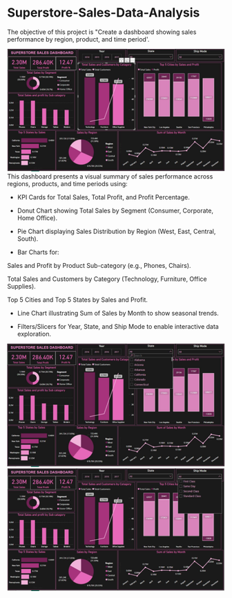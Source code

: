 # Superstore-Sales-Data-Analysis
The objective of this project is "Create a dashboard showing sales performance by region, product,  and time period'.

![](images/1st_image.JPG)
This dashboard presents a visual summary of sales performance across regions, products, and time periods using:

* KPI Cards for Total Sales, Total Profit, and Profit Percentage.

* Donut Chart showing Total Sales by Segment (Consumer, Corporate, Home Office).

* Pie Chart displaying Sales Distribution by Region (West, East, Central, South).

* Bar Charts for:

Sales and Profit by Product Sub-category (e.g., Phones, Chairs).

Total Sales and Customers by Category (Technology, Furniture, Office Supplies).

Top 5 Cities and Top 5 States by Sales and Profit.

* Line Chart illustrating Sum of Sales by Month to show seasonal trends.

* Filters/Slicers for Year, State, and Ship Mode to enable interactive data exploration.

![](images/2nd_image.JPG)
![](images/3rd_image.JPG)

